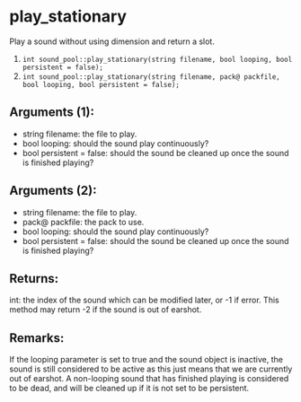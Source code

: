# play_stationary
Play a sound without using dimension and return a slot.

1. `int sound_pool::play_stationary(string filename, bool looping, bool persistent = false);`
2. `int sound_pool::play_stationary(string filename, pack@ packfile, bool looping, bool persistent = false);`

## Arguments (1):
* string filename: the file to play.
* bool looping: should the sound play continuously?
* bool persistent = false: should the sound be cleaned up once the sound is finished playing?

## Arguments (2):
* string filename: the file to play.
* pack@ packfile: the pack to use.
* bool looping: should the sound play continuously?
* bool persistent = false: should the sound be cleaned up once the sound is finished playing?

## Returns:
int: the index of the sound which can be modified later, or -1 if error. This method may return -2 if the sound is out of earshot.

## Remarks:
If the looping parameter is set to true and the sound object is inactive, the sound is still considered to be active as this just means that we are currently out of earshot. A non-looping sound that has finished playing is considered to be dead, and will be cleaned up if it is not set to be persistent.
